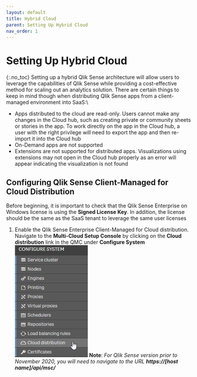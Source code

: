 ```yaml
---
layout: default
title: Hybrid Cloud
parent: Setting Up Hybrid Cloud
nav_order: 1
---
```


# Setting Up Hybrid Cloud
{:.no_toc}
Setting up a hybrid Qlik Sense architecture will allow users to leverage the capabilities of Qlik Sense while providing a cost-effective method for scaling out an analytics solution.  There are certain things to keep in mind though when distributing Qlik Sense apps from a client-managed environment into SaaS:\
- Apps distributed to the cloud are read-only.  Users cannot make any changes in the Cloud hub, such as creating private or community sheets or stories in the app.  To work directly on the app in the Cloud hub, a user with the right privilege will need to export the app and then re-import it into the Cloud hub
- On-Demand apps are not supported
- Extensions are not supported for distributed apps.  Visualizations using extensions may not open in the Cloud hub properly as an error will appear indicating the visualization is not found

## Configuring Qlik Sense Client-Managed for Cloud Distribution
Before beginning, it is important to check that the Qlik Sense Enterprise on Windows license is using the **Signed License Key**.  In addition, the license should be the same as the SaaS tenant to leverage the same user licenses

1.  Enable the Qlik Sense Enterprise Client-Managed for Cloud distribution.  Navigate to the **Multi-Cloud Setup Console** by clicking on the **Cloud distribution** link in the QMC under **Configure System**\
![hybrid1](images/hybrid1.png)
**Note**: *For Qlik Sense version prior to November 2020, you will need to navigate to the URL **https://[host name]/api/msc/***